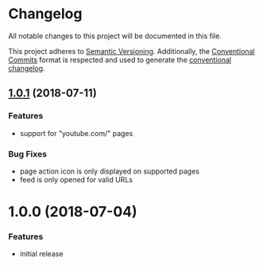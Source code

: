 # Changelog

All notable changes to this project will be documented in this file.

This project adheres to [Semantic Versioning](https://semver.org/spec/v2.0.0.html).
Additionally, the [Conventional Commits](https://www.conventionalcommits.org/en/v1.0.0-beta.2/) format is respected and used to generate the [conventional changelog](https://github.com/conventional-changelog/conventional-changelog).

<a name="1.0.1"></a>
## [1.0.1](https://github.com/teddy-gustiaux/youtube-rss-finder/compare/v1.0.0...v1.0.1) (2018-07-11)

### Features

* support for "youtube.com/" pages

### Bug Fixes

* page action icon is only displayed on supported pages
* feed is only opened for valid URLs

<a name="1.0.0"></a>
# 1.0.0 (2018-07-04)

### Features

* initial release
